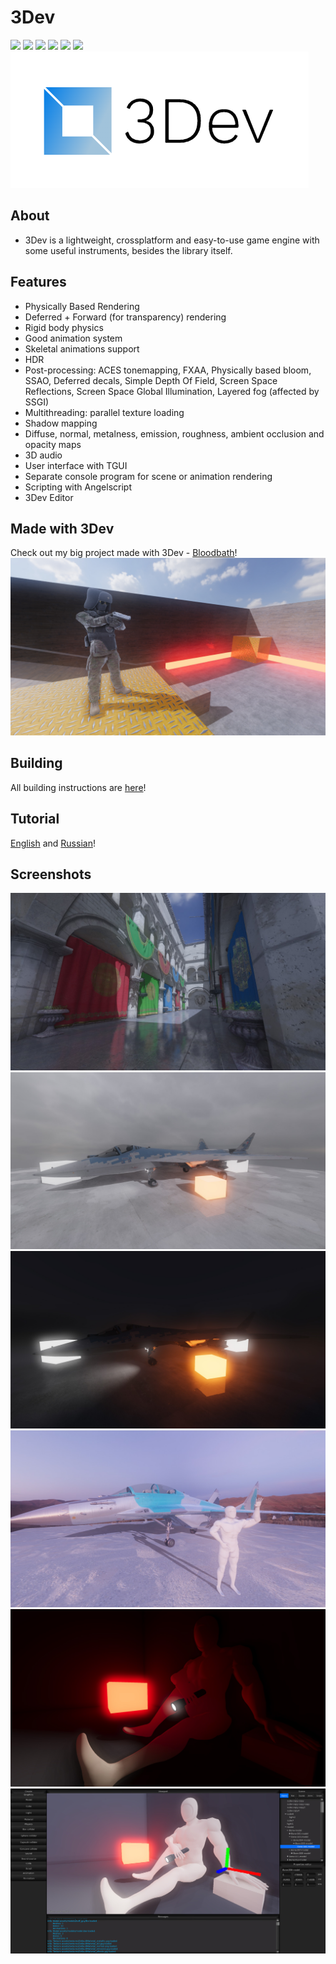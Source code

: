 # 3Dev
![](https://img.shields.io/badge/3Dev-1.3.6-blue)
![](https://img.shields.io/badge/3Dev_Editor-1.3.10-blue)
![](https://img.shields.io/badge/language-C++-green)
![](https://img.shields.io/github/license/1kuso4ek1/3Dev)
![](https://img.shields.io/github/issues/1kuso4ek1/3Dev)
![](https://img.shields.io/github/downloads/1kuso4ek1/3Dev/total)  
![](logo.png)
## About
- 3Dev is a lightweight, crossplatform and easy-to-use game engine with some useful instruments, besides the library itself.
## Features
- Physically Based Rendering
- Deferred + Forward (for transparency) rendering
- Rigid body physics
- Good animation system
- Skeletal animations support
- HDR
- Post-processing: ACES tonemapping, FXAA, Physically based bloom, SSAO, Deferred decals, Simple Depth Of Field, Screen Space Reflections, Screen Space Global Illumination, Layered fog (affected by SSGI)
- Multithreading: parallel texture loading
- Shadow mapping
- Diffuse, normal, metalness, emission, roughness, ambient occlusion and opacity maps
- 3D audio
- User interface with TGUI
- Separate console program for scene or animation rendering
- Scripting with Angelscript
- 3Dev Editor
## Made with 3Dev
Check out my big project made with 3Dev - [Bloodbath](https://1kuso4ek1.itch.io/bloodbath)!
![](./Screenshots/bloodbath.jpg)
## Building
All building instructions are [here](https://1kuso4ek1.github.io/3Dev/build.html)!
## Tutorial
[English](https://1kuso4ek1.github.io/3Dev/) and [Russian](https://telegra.ph/Razrabotka-igr-s-pomoshchyu-3Dev-01-06)!
## Screenshots
![](./Screenshots/scr.jpg)
![](./Screenshots/scr1.jpg)
![](./Screenshots/scr2.jpg)
![](./Screenshots/scr3.jpg)
![](./Screenshots/scr4.jpg)
![](./Screenshots/scr5.jpg)
